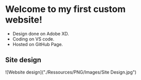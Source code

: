 # Welcome to my first custom website!

* Design done on Adobe XD.
* Coding on VS code.
* Hosted on GitHub Page.

## Site design
![Website design]("./Ressources/PNG/Images/Site Design.jpg")